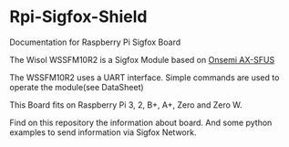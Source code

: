 # Rpi-Sigfox-Shield
Documentation for Raspberry Pi Sigfox Board

The Wisol WSSFM10R2 is a Sigfox Module based on [Onsemi AX-SFUS](http://www.onsemi.com/pub/Collateral/AX-SFUS-D.PDF)

The WSSFM10R2 uses a UART interface. Simple commands are used to operate the module(see DataSheet)

This Board fits on Raspberry Pi 3, 2, B+, A+, Zero and Zero W.

Find on this repository the information about board. And some python examples to send information via Sigfox Network.

